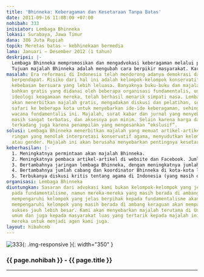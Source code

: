 ```yaml
---
title: 'Bhinneka: Keberagaman dan Kesetaraan Tanpa Batas'
date: 2011-09-16 11:08:00 +07:00
nohibah: 333
inisiator: Lembaga Bhinneka
lokasi: Surabaya, Jawa Timur
dana: 386 Juta Rupiah
topik: Meretas batas – kebhinekaan bermedia
lama: Januari – Desember 2012 (1 tahun)
deskripsi: |-
  Lembaga Bhinneka mempromosikan dan mengadvokasi keberagaman melalui penerbitan majalah gratis dan diskusi melalui tatap muka maupun internet (facebook, twitter, and website), membuka perpustakaan, dan mengadakan workshop. Majalah Bhinneka dicetak dan dibagikan secara gratis terutama bagi mereka yang tidak mempunyai internet (yang mempunyai internet bisa menyimak di website). Majalah Bhinneka mengangkat isu-isu lokal mengenai keberagaman, karena Indonesia amatlah kaya dalam etnis dan budaya. Beberapa Jurnal atau majalah yang memperjuangkan isu keberagaman di Indonesia, seringkali menjadi pelampiasan pendapat atau ruang pembebas bagi para penulisnya. Namun, karena jangkauannya terbatas, media seperti ini tidak membawa perubahan yang mendasar di masyarakat. Hanya lingkungan tertentu saja yang menyimaknya.
  Tujuan majalah Bhinneka adalah mengubah cara berpikir masyarakat. Karenanya, kami ingin mendapat pembaca sebanyak mungkin dengan membagikannya gratis dan menyebarluaskann melalui internet. Dengan strategi ini, kami berharap bisa mempengaruhi pola pikir masyarakat secara tidak langsung, sehingga mereka berangsur mempertanyakan pola-pola baku yang mereka imani.
masalah: Era reformasi di Indonesia telah mendorong adanya demokrasi dan kebebasan
  berpendapat. Risiko dari hal ini adalah kelompok-kelompok konservatif juga mempunyai
  kebebasan bersuara yang lebih leluasa. Banyaknya buku-buku dan majalah murah dan
  bahkan gratis yang didanai oleh beberapa organisasi fundamentalis, untuk mempromosikan
  ideologi keagamaan mereka, telah berhasil menarik simpati masa. Lembaga Bhinneka
  akan menerbitkan majalah gratis, mengadakan diskusi dan pelatihan, serta akan mengadakan
  safari ke beberapa kota untuk menyebarkan ide-ide keberagaman, sehingga bisa “menandingi”
  wacana fundamentalis ini. Majalah, surat kabar dan jurnal yang menyebarkan isu keberagaman
  masih sangat terbatas, dan aksesnya pun minim. Selain karena harga dan penyebarannya,
  terkadang juga karena penampilan yang mengesankan “ekslusif”.
solusi: Lembaga Bhinneka menerbitkan majalah yang memuat artikel-artikel dengan bahasa
  ringan yang menolak interpretasi konservatif agama, menyudutkan kelompok, etnis,
  atau gender. Majalah ini akan berusaha menyebarkan pentingnya kesetaraan tanpa kecuali.
keberhasilan: |-
  1. Meningkatnya permintaan akan majalah Bhinneka.
  2. Meningkatnya pembaca artikel-artikel di website dan Facebook. Jumlah pembaca bisa dilihat di website, sedangkan meningkatnya jumlah fan di Facebook juga menandakan adanya sambutan dari publik.
  3. Bertambahnya jaringan lembaga Bhinneka, dengan meningkatnya jumlah anggota di masing-masing kota.
  4. Bertambahnya jumlah cabang dan koordinator Bhinneka di kota-kota lain.
  5. Terbukanya diskusi kritis tentang agama di Indonesia (yang masih dianggap tabu oleh kebanyakan orang). Indikator: – Surat Pembaca, partisipasi peserta dalam diskusi Bhinneka; – Komentar di Website, milis dan Facebook
organisasi: Lembaga Bhinneka
diuntungkan: Sasaran dari advokasi kami bukan kelompok-kelompok yang jelas berpihak
  pada fundamentalisme, namun mereka-mereka yang masih berada di ambang ini. Karena
  mempengaruhi kelompok yang jelas berpihak kepada fundamentalisme akan sukar. Sedangkan
  mempengaruhi kelompok yang masih berada di ambang keraguan akan mempunyai kesempatan
  sukses jauh lebih besar. Kami akan menyebarkan majalah terutama di Universitas-universitas
  umum dan juga kepada masyarakat luas yang tertarik kepada majalah ini, dan mengajak
  mereka untuk menjadi agen kami juga.
layout: hibahcmb
---
```


![333](/static/img/hibahcmb/333.png){: .img-responsive }{: width="350" }

### {{ page.nohibah }} - {{ page.title }}

---
